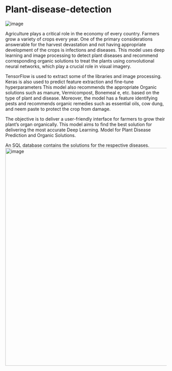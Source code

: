 # Plant-disease-detection

![image](https://github.com/apoorva-chavali/Plant-disease-detection/assets/67817811/46b4315c-4bb9-45a3-91b1-4c8f54623615)

Agriculture plays a critical role in the economy of every country. Farmers grow a variety of crops every year. One of the primary considerations answerable for the harvest devastation and not having appropriate development of the crops is infections and diseases. This model uses deep learning and image processing to detect plant diseases and recommend corresponding organic solutions to treat the plants using convolutional neural networks, which play a crucial role in visual imagery. 

TensorFlow is used to extract some of the libraries and image processing. Keras is also used to predict feature extraction and fine-tune hyperparameters This model also recommends the appropriate Organic solutions such as manure, Vermicompost, Bonemeal e, etc. based on the type of plant and disease. Moreover, the model has a feature identifying pests and recommends organic remedies such as essential oils, cow dung, and neem paste to protect the crop from damage. 

The objective is to deliver a user-friendly interface for farmers to grow their plant’s organ organically. This model aims to find the best solution for delivering the most accurate Deep Learning. Model for Plant Disease Prediction and Organic Solutions.

An SQL database contains the solutions for the respective diseases.
<img width="679" alt="image" src="https://github.com/apoorva-chavali/Plant-disease-detection/assets/67817811/89bcc7c8-6c56-4060-bca4-bc5ac6114cdb">
